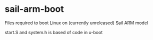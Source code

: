 # sail-arm-boot

Files required to boot Linux on (currently unreleased) Sail ARM model

start.S and system.h is based of code in u-boot
